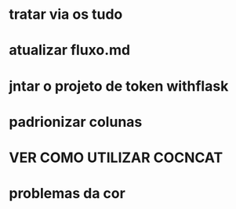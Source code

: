 # tratar via os tudo
# atualizar fluxo.md
# jntar o projeto de token  withflask
# padrionizar colunas
# VER COMO UTILIZAR COCNCAT
# problemas da cor 